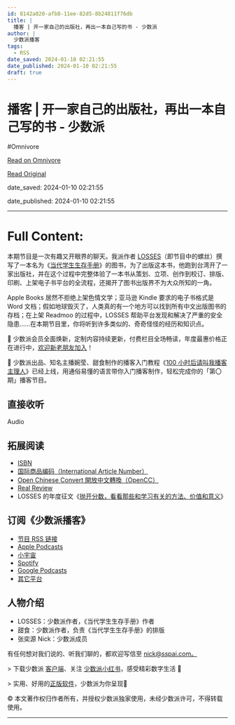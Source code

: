 ```yaml
---
id: 8142a020-afb8-11ee-82d5-8b24811f76db
title: |
  播客 | 开一家自己的出版社，再出一本自己写的书 - 少数派
author: |
  少数派播客
tags:
  - RSS
date_saved: 2024-01-10 02:21:55
date_published: 2024-01-10 02:21:55
draft: true
---
```


# 播客 | 开一家自己的出版社，再出一本自己写的书 - 少数派
#Omnivore

[Read on Omnivore](https://omnivore.app/me/-18cf377859d)

[Read Original](https://sspai.com/post/85675)

date_saved: 2024-01-10 02:21:55

date_published: 2024-01-10 02:21:55

--- 

# Full Content: 

本期节目是一次有趣又开眼界的聊天。我派作者 [LOSSES](https://sspai.com/u/losses/posts)（即节目中的螺丝）撰写了一本名为《[当代学生生存手册](https://readmoo.com/book/2103050900001)》的图书，为了出版这本书，他跑到台湾开了一家出版社，并在这个过程中完整体验了一本书从策划、立项、创作到校订、排版、印刷、上架电子书平台的全流程，还揭开了图书出版界不为大众所知的一角。

Apple Books 居然不拒绝上架色情文学；亚马逊 Kindle 要求的电子书格式是 Word 文档；假如地球毁灭了，人类真的有一个地方可以找到所有中文出版图书的存档；在上架 Readmoo 的过程中，LOSSES 帮助平台发现和解决了严重的安全隐患……在本期节目里，你将听到许多类似的、奇奇怪怪的经历和知识点。

🎁 少数派会员全面焕新，定制内容持续更新，付费栏目全场畅读，年度最惠价格正在进行中，[欢迎新老朋友加入](https://sspai.com/prime/explore)！

🥳 少数派出品、知名主播婉莹、甜食制作的播客入门教程《[100 小时后请叫我播客主理人](https://sspai.com/series/280)》已经上线，用通俗易懂的语言带你入门播客制作，轻松完成你的「第〇期」播客节目。

## 直接收听

Audio

## 拓展阅读

* [ISBN](https://en.wikipedia.org/wiki/ISBN)
* [国际商品编码（International Article Number）](https://en.wikipedia.org/wiki/International%5FArticle%5FNumber)
* [Open Chinese Convert 開放中文轉換（OpenCC）](https://github.com/BYVoid/OpenCC)
* [Real Review](https://real-review.org/home)
* LOSSES 的年度征文《[抛开分数，看看那些和学习有关的方法、价值和意义](https://sspai.com/post/78288)》

## 订阅《少数派播客》

* [节目 RSS 链接](https://sspai.typlog.io/feed/audio.xml)
* [Apple Podcasts](https://podcasts.apple.com/hk/podcast/%E4%B8%80%E6%B4%BE-podcast/id1483157529)
* [小宇宙](https://www.xiaoyuzhoufm.com/podcast/5e280fb1418a84a0461fc567)
* [Spotify](https://open.spotify.com/show/7pJ5EHWj7i5wQwqzY9kHr5)
* [Google Podcasts](https://podcasts.google.com/feed/aHR0cHM6Ly9zc3BhaS50eXBsb2cuaW8vZmVlZC54bWw?hl=zh-TW)
* [其它平台](https://pod.link/1483157529)

## 人物介绍

* LOSSES：少数派作者，《当代学生生存手册》作者
* 甜食：少数派作者，负责《当代学生生存手册》的排版
* 张奕源 Nick：少数派成员

有任何想对我们说的、听我们聊的，都欢迎写信至 [nick@sspai.com。](mailto:nick@sspai.com%E3%80%82)

\> 下载少数派 [客户端](https://sspai.com/page/client)、关注 [少数派小红书](https://sspai.com/link?target=https%3A%2F%2Fwww.xiaohongshu.com%2Fuser%2Fprofile%2F63f5d65d000000001001d8d4)，感受精彩数字生活 🍃

\> 实用、好用的[正版软件](https://sspai.com/mall)，少数派为你呈现🚀

© 本文著作权归作者所有，并授权少数派独家使用，未经少数派许可，不得转载使用。

---

